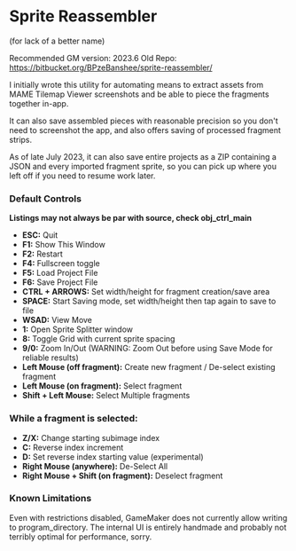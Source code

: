 # Sprite Reassembler
(for lack of a better name)

Recommended GM version: 2023.6
Old Repo: https://bitbucket.org/BPzeBanshee/sprite-reassembler/

I initially wrote this utility for automating means to extract assets from MAME Tilemap Viewer screenshots and be able to piece the fragments together in-app.

It can also save assembled pieces with reasonable precision so you don't need to screenshot the app, and also offers saving of processed fragment strips.

As of late July 2023, it can also save entire projects as a ZIP containing a JSON and every imported fragment sprite, so you can pick up where you left off if you need to resume work later.

### Default Controls

**Listings may not always be par with source, check obj_ctrl_main**

- **ESC:** Quit
- **F1:** Show This Window
- **F2:** Restart
- **F4:** Fullscreen toggle
- **F5:** Load Project File
- **F6:** Save Project File
- **CTRL + ARROWS:** Set width/height for fragment creation/save area
- **SPACE:** Start Saving mode, set width/height then tap again to save to file
- **WSAD:** View Move
- **1:** Open Sprite Splitter window
- **8:** Toggle Grid with current sprite spacing
- **9/0:** Zoom In/Out (WARNING: Zoom Out before using Save Mode for reliable results)
- **Left Mouse (off fragment):** Create new fragment / De-select existing fragment
- **Left Mouse (on fragment):** Select fragment
- **Shift + Left Mouse:** Select Multiple fragments

### While a fragment is selected:

- **Z/X:** Change starting subimage index
- **C:** Reverse index increment
- **D:** Set reverse index starting value (experimental)
- **Right Mouse (anywhere):** De-Select All
- **Right Mouse + Shift (on fragment):** Deselect fragment


### Known Limitations

Even with restrictions disabled, GameMaker does not currently allow writing to program_directory.
The internal UI is entirely handmade and probably not terribly optimal for performance, sorry.
